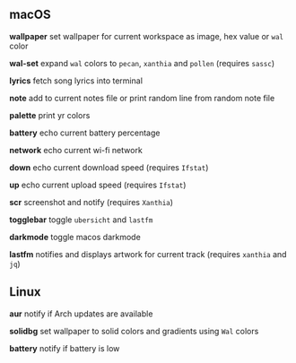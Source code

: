 ## macOS

**wallpaper** set wallpaper for current workspace as image, hex value or `wal` color

**wal-set** expand `wal` colors to `pecan`, `xanthia` and `pollen` (requires `sassc`)

**lyrics** fetch song lyrics into terminal

**note** add to current notes file or print random line from random note file

**palette** print yr colors

**battery** echo current battery percentage

**network** echo current wi-fi network

**down** echo current download speed (requires `Ifstat`)

**up** echo current upload speed (requires `Ifstat`)

**scr** screenshot and notify (requires `Xanthia`)

**togglebar** toggle `ubersicht` and `lastfm`

**darkmode** toggle macos darkmode

**lastfm** notifies and displays artwork for current track (requires `xanthia` and `jq`)

## Linux

**aur** notify if Arch updates are available

**solidbg** set wallpaper to solid colors and gradients using `Wal` colors

**battery** notify if battery is low
